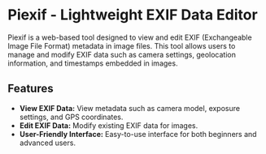 # Piexif - Lightweight EXIF Data Editor

Piexif is a web-based tool designed to view and edit EXIF (Exchangeable Image File Format) metadata in image files. This tool allows users to manage and modify EXIF data such as camera settings, geolocation information, and timestamps embedded in images.

## Features

- **View EXIF Data:** View metadata such as camera model, exposure settings, and GPS coordinates.
- **Edit EXIF Data:** Modify existing EXIF data for images.
- **User-Friendly Interface:** Easy-to-use interface for both beginners and advanced users.